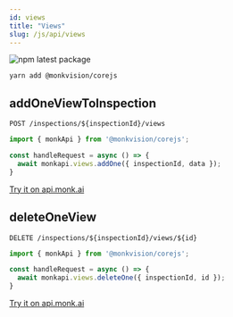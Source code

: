 ```yaml
---
id: views
title: "Views"
slug: /js/api/views
---
```


![npm latest package](https://img.shields.io/npm/v/@monkvision/corejs/latest.svg)

```yarn
yarn add @monkvision/corejs
```

## addOneViewToInspection
`POST /inspections/${inspectionId}/views`

```javascript
import { monkApi } from '@monkvision/corejs';

const handleRequest = async () => {
  await monkapi.views.addOne({ inspectionId, data });
}
```

[Try it on api.monk.ai](https://api.monk.ai/v1/apidocs/#/View/post_view)

## deleteOneView
`DELETE /inspections/${inspectionId}/views/${id}`

```javascript
import { monkApi } from '@monkvision/corejs';

const handleRequest = async () => {
  await monkapi.views.deleteOne({ inspectionId, id });
}
```

[Try it on api.monk.ai](https://api.monk.ai/v1/apidocs/#/View/delete_view)

